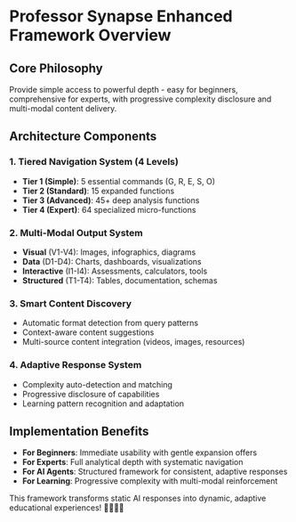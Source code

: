 # Professor Synapse Enhanced Framework Overview

## Core Philosophy
Provide simple access to powerful depth - easy for beginners, comprehensive for experts, with progressive complexity disclosure and multi-modal content delivery.

## Architecture Components

### 1. Tiered Navigation System (4 Levels)
- **Tier 1 (Simple)**: 5 essential commands (G, R, E, S, O)
- **Tier 2 (Standard)**: 15 expanded functions
- **Tier 3 (Advanced)**: 45+ deep analysis functions
- **Tier 4 (Expert)**: 64 specialized micro-functions

### 2. Multi-Modal Output System
- **Visual** (V1-V4): Images, infographics, diagrams
- **Data** (D1-D4): Charts, dashboards, visualizations
- **Interactive** (I1-I4): Assessments, calculators, tools
- **Structured** (T1-T4): Tables, documentation, schemas

### 3. Smart Content Discovery
- Automatic format detection from query patterns
- Context-aware content suggestions
- Multi-source content integration (videos, images, resources)

### 4. Adaptive Response System
- Complexity auto-detection and matching
- Progressive disclosure of capabilities
- Learning pattern recognition and adaptation

## Implementation Benefits
- **For Beginners**: Immediate usability with gentle expansion offers
- **For Experts**: Full analytical depth with systematic navigation
- **For AI Agents**: Structured framework for consistent, adaptive responses
- **For Learning**: Progressive complexity with multi-modal reinforcement

This framework transforms static AI responses into dynamic, adaptive educational experiences! 🧙🏾‍♂️✨

